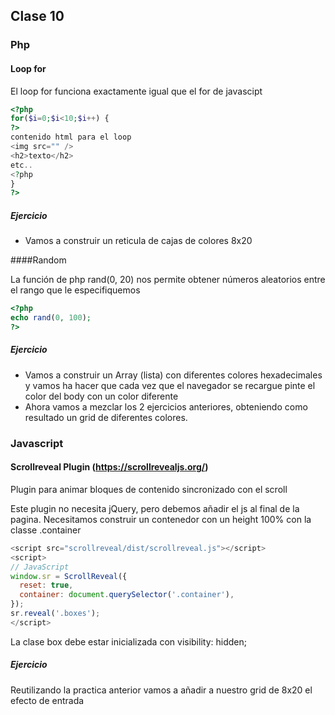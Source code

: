 
## Clase 10

### Php

#### Loop for

El loop for funciona exactamente igual que el for de javascipt

```php
<?php
for($i=0;$i<10;$i++) {
?>
contenido html para el loop 
<img src="" />
<h2>texto</h2>
etc..
<?php
}
?>
```

##### Ejercicio

- Vamos a construir un reticula de cajas de colores 8x20

####Random

La función de php rand(0, 20) nos permite obtener números aleatorios entre el rango que le especifiquemos
```php
<?php
echo rand(0, 100);
?>
```

##### Ejercicio

- Vamos a construir un Array (lista) con diferentes colores hexadecimales y vamos ha hacer que cada vez que el navegador se recargue pinte el color del body con un color diferente
- Ahora vamos a mezclar los 2 ejercicios anteriores, obteniendo como resultado un grid de diferentes colores. 

### Javascript

#### Scrollreveal Plugin (https://scrollrevealjs.org/)

Plugin para animar bloques de contenido sincronizado con el scroll

Este plugin no necesita jQuery, pero debemos añadir el js al final de la pagina.
Necesitamos construir un contenedor con un height 100% con la classe .container

```javascript
<script src="scrollreveal/dist/scrollreveal.js"></script>
<script>
// JavaScript
window.sr = ScrollReveal({
  reset: true,
  container: document.querySelector('.container'),
});
sr.reveal('.boxes');
</script>
```

La clase box debe estar inicializada con visibility: hidden;

##### Ejercicio
Reutilizando la practica anterior vamos a añadir a nuestro grid de 8x20 el efecto de entrada
